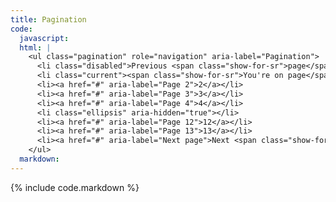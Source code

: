 ```yaml
---
title: Pagination
code:
  javascript:
  html: |
    <ul class="pagination" role="navigation" aria-label="Pagination">
      <li class="disabled">Previous <span class="show-for-sr">page</span></li>
      <li class="current"><span class="show-for-sr">You're on page</span> 1</li>
      <li><a href="#" aria-label="Page 2">2</a></li>
      <li><a href="#" aria-label="Page 3">3</a></li>
      <li><a href="#" aria-label="Page 4">4</a></li>
      <li class="ellipsis" aria-hidden="true"></li>
      <li><a href="#" aria-label="Page 12">12</a></li>
      <li><a href="#" aria-label="Page 13">13</a></li>
      <li><a href="#" aria-label="Next page">Next <span class="show-for-sr">page</span></a></li>
    </ul>
  markdown:
---
```

{% include code.markdown %}
